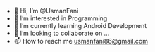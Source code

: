 - 👋 Hi, I’m @UsmanFani
- 👀 I’m interested in Programming
- 🌱 I’m currently learning Android Development
- 💞️ I’m looking to collaborate on ...
- 📫 How to reach me usmanfani86@gmail.com

<!---
UsmanFani/UsmanFani is a ✨ special ✨ repository because its `README.md` (this file) appears on your GitHub profile.
You can click the Preview link to take a look at your changes.
--->

